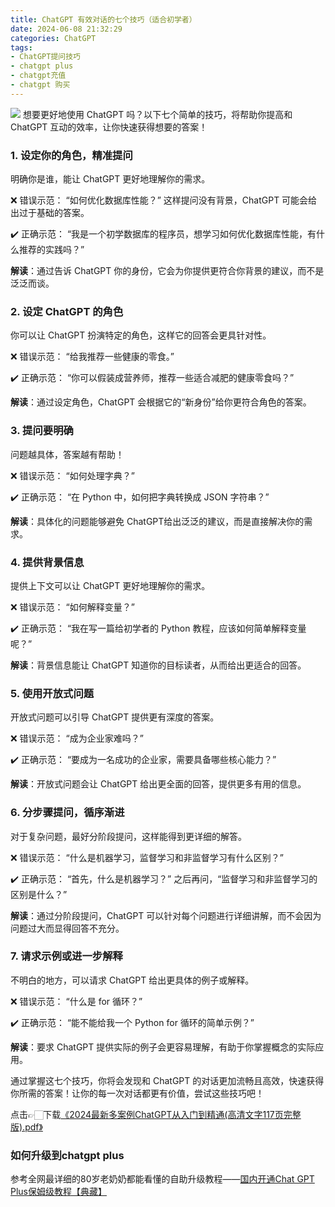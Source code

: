 ```yaml
---
title: ChatGPT 有效对话的七个技巧（适合初学者）
date: 2024-06-08 21:32:29
categories: ChatGPT
tags: 
- ChatGPT提问技巧
- chatgpt plus
- chatgpt充值
- chatgpt 购买
---
```

![](https://gcore.jsdelivr.net/gh/btcltceth/blogassets@latest/c/img/chatgpt-7-skills-001.png)
想要更好地使用 ChatGPT 吗？以下七个简单的技巧，将帮助你提高和 ChatGPT 互动的效率，让你快速获得想要的答案！

### 1. 设定你的角色，精准提问
明确你是谁，能让 ChatGPT 更好地理解你的需求。

❌ 错误示范：
“如何优化数据库性能？” 这样提问没有背景，ChatGPT 可能会给出过于基础的答案。

✔️ 正确示范：
“我是一个初学数据库的程序员，想学习如何优化数据库性能，有什么推荐的实践吗？”

**解读**：通过告诉 ChatGPT 你的身份，它会为你提供更符合你背景的建议，而不是泛泛而谈。

### 2. 设定 ChatGPT 的角色
你可以让 ChatGPT 扮演特定的角色，这样它的回答会更具针对性。

❌ 错误示范：
“给我推荐一些健康的零食。”

✔️ 正确示范：
“你可以假装成营养师，推荐一些适合减肥的健康零食吗？”

**解读**：通过设定角色，ChatGPT 会根据它的“新身份”给你更符合角色的答案。

### 3. 提问要明确
问题越具体，答案越有帮助！

❌ 错误示范：
“如何处理字典？”

✔️ 正确示范：
“在 Python 中，如何把字典转换成 JSON 字符串？”

**解读**：具体化的问题能够避免 ChatGPT给出泛泛的建议，而是直接解决你的需求。

### 4. 提供背景信息
提供上下文可以让 ChatGPT 更好地理解你的需求。

❌ 错误示范：
“如何解释变量？”

✔️ 正确示范：
“我在写一篇给初学者的 Python 教程，应该如何简单解释变量呢？”

**解读**：背景信息能让 ChatGPT 知道你的目标读者，从而给出更适合的回答。

### 5. 使用开放式问题
开放式问题可以引导 ChatGPT 提供更有深度的答案。

❌ 错误示范：
“成为企业家难吗？”

✔️ 正确示范：
“要成为一名成功的企业家，需要具备哪些核心能力？”

**解读**：开放式问题会让 ChatGPT 给出更全面的回答，提供更多有用的信息。

### 6. 分步骤提问，循序渐进
对于复杂问题，最好分阶段提问，这样能得到更详细的解答。

❌ 错误示范：
“什么是机器学习，监督学习和非监督学习有什么区别？”

✔️ 正确示范：
“首先，什么是机器学习？” 之后再问，“监督学习和非监督学习的区别是什么？”

**解读**：通过分阶段提问，ChatGPT 可以针对每个问题进行详细讲解，而不会因为问题过大而显得回答不充分。

### 7. 请求示例或进一步解释
不明白的地方，可以请求 ChatGPT 给出更具体的例子或解释。

❌ 错误示范：
“什么是 for 循环？”

✔️ 正确示范：
“能不能给我一个 Python for 循环的简单示例？”

**解读**：要求 ChatGPT 提供实际的例子会更容易理解，有助于你掌握概念的实际应用。

通过掌握这七个技巧，你将会发现和 ChatGPT 的对话更加流畅且高效，快速获得你所需的答案！让你的每一次对话都更有价值，尝试这些技巧吧！

点击👉🏻下载[《2024最新多案例ChatGPT从入门到精通(高清文字117页完整版).pdf》](https://chatgpt-plus.github.io/downloads.html)



### 如何升级到chatgpt plus
参考全网最详细的80岁老奶奶都能看懂的自助升级教程——[国内开通Chat GPT Plus保姆级教程【典藏】](https://chatgpt-plus.github.io)

